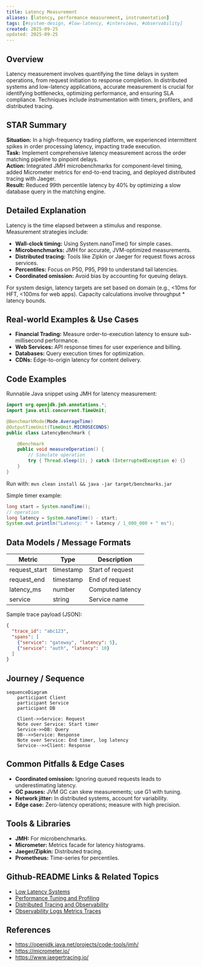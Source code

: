 ```yaml
---
title: Latency Measurement
aliases: [latency, performance measurement, instrumentation]
tags: [#system-design, #low-latency, #interviews, #observability]
created: 2025-09-25
updated: 2025-09-25
---
```


## Overview
Latency measurement involves quantifying the time delays in system operations, from request initiation to response completion. In distributed systems and low-latency applications, accurate measurement is crucial for identifying bottlenecks, optimizing performance, and ensuring SLA compliance. Techniques include instrumentation with timers, profilers, and distributed tracing.

## STAR Summary
**Situation:** In a high-frequency trading platform, we experienced intermittent spikes in order processing latency, impacting trade execution.  
**Task:** Implement comprehensive latency measurement across the order matching pipeline to pinpoint delays.  
**Action:** Integrated JMH microbenchmarks for component-level timing, added Micrometer metrics for end-to-end tracing, and deployed distributed tracing with Jaeger.  
**Result:** Reduced 99th percentile latency by 40% by optimizing a slow database query in the matching engine.

## Detailed Explanation
Latency is the time elapsed between a stimulus and response. Measurement strategies include:
- **Wall-clock timing:** Using System.nanoTime() for simple cases.
- **Microbenchmarks:** JMH for accurate, JVM-optimized measurements.
- **Distributed tracing:** Tools like Zipkin or Jaeger for request flows across services.
- **Percentiles:** Focus on P50, P95, P99 to understand tail latencies.
- **Coordinated omission:** Avoid bias by accounting for queuing delays.

For system design, latency targets are set based on domain (e.g., <10ms for HFT, <100ms for web apps). Capacity calculations involve throughput * latency bounds.

## Real-world Examples & Use Cases
- **Financial Trading:** Measure order-to-execution latency to ensure sub-millisecond performance.
- **Web Services:** API response times for user experience and billing.
- **Databases:** Query execution times for optimization.
- **CDNs:** Edge-to-origin latency for content delivery.

## Code Examples
Runnable Java snippet using JMH for latency measurement:

```java
import org.openjdk.jmh.annotations.*;
import java.util.concurrent.TimeUnit;

@BenchmarkMode(Mode.AverageTime)
@OutputTimeUnit(TimeUnit.MICROSECONDS)
public class LatencyBenchmark {

    @Benchmark
    public void measureOperation() {
        // Simulate operation
        try { Thread.sleep(1); } catch (InterruptedException e) {}
    }
}
```

Run with: `mvn clean install && java -jar target/benchmarks.jar`

Simple timer example:

```java
long start = System.nanoTime();
// operation
long latency = System.nanoTime() - start;
System.out.println("Latency: " + latency / 1_000_000 + " ms");
```

## Data Models / Message Formats
| Metric | Type | Description |
|--------|------|-------------|
| request_start | timestamp | Start of request |
| request_end | timestamp | End of request |
| latency_ms | number | Computed latency |
| service | string | Service name |

Sample trace payload (JSON):
```json
{
  "trace_id": "abc123",
  "spans": [
    {"service": "gateway", "latency": 5},
    {"service": "auth", "latency": 10}
  ]
}
```

## Journey / Sequence
```mermaid
sequenceDiagram
    participant Client
    participant Service
    participant DB

    Client->>Service: Request
    Note over Service: Start timer
    Service->>DB: Query
    DB-->>Service: Response
    Note over Service: End timer, log latency
    Service-->>Client: Response
```

## Common Pitfalls & Edge Cases
- **Coordinated omission:** Ignoring queued requests leads to underestimating latency.
- **GC pauses:** JVM GC can skew measurements; use G1 with tuning.
- **Network jitter:** In distributed systems, account for variability.
- **Edge case:** Zero-latency operations; measure with high precision.

## Tools & Libraries
- **JMH:** For microbenchmarks.
- **Micrometer:** Metrics facade for latency histograms.
- **Jaeger/Zipkin:** Distributed tracing.
- **Prometheus:** Time-series for percentiles.

## Github-README Links & Related Topics
- [Low Latency Systems](low-latency-systems/README.md)
- [Performance Tuning and Profiling](java/performance-tuning-and-profiling/README.md)
- [Distributed Tracing and Observability](system-design/distributed-tracing-and-observability/README.md)
- [Observability Logs Metrics Traces](system-design/observability-logs-metrics-traces/README.md)

## References
- https://openjdk.java.net/projects/code-tools/jmh/
- https://micrometer.io/
- https://www.jaegertracing.io/
